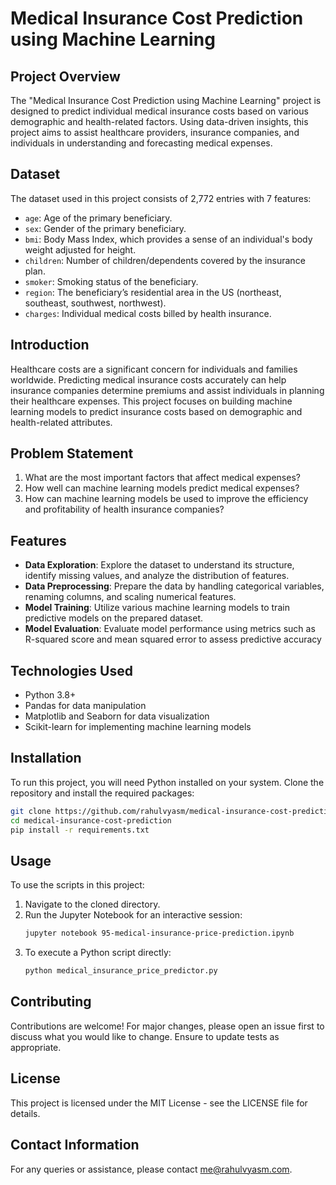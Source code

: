 # Medical Insurance Cost Prediction using Machine Learning

## Project Overview
The "Medical Insurance Cost Prediction using Machine Learning" project is designed to predict individual medical insurance costs based on various demographic and health-related factors. Using data-driven insights, this project aims to assist healthcare providers, insurance companies, and individuals in understanding and forecasting medical expenses.

## Dataset
The dataset used in this project consists of 2,772 entries with 7 features:
- `age`: Age of the primary beneficiary.
- `sex`: Gender of the primary beneficiary.
- `bmi`: Body Mass Index, which provides a sense of an individual's body weight adjusted for height.
- `children`: Number of children/dependents covered by the insurance plan.
- `smoker`: Smoking status of the beneficiary.
- `region`: The beneficiary’s residential area in the US (northeast, southeast, southwest, northwest).
- `charges`: Individual medical costs billed by health insurance.

## Introduction

Healthcare costs are a significant concern for individuals and families worldwide. Predicting medical insurance costs accurately can help insurance companies determine premiums and assist individuals in planning their healthcare expenses. This project focuses on building machine learning models to predict insurance costs based on demographic and health-related attributes.

## Problem Statement

1. What are the most important factors that affect medical expenses?
2. How well can machine learning models predict medical expenses?
3. How can machine learning models be used to improve the efficiency and profitability of health insurance companies?

## Features

- **Data Exploration**: Explore the dataset to understand its structure, identify missing values, and analyze the distribution of features.
- **Data Preprocessing**: Prepare the data by handling categorical variables, renaming columns, and scaling numerical features.
- **Model Training**: Utilize various machine learning models to train predictive models on the prepared dataset.
- **Model Evaluation**: Evaluate model performance using metrics such as R-squared score and mean squared error to assess predictive accuracy
  
## Technologies Used
- Python 3.8+
- Pandas for data manipulation
- Matplotlib and Seaborn for data visualization
- Scikit-learn for implementing machine learning models

## Installation
To run this project, you will need Python installed on your system. Clone the repository and install the required packages:
```bash
git clone https://github.com/rahulvyasm/medical-insurance-cost-prediction.git
cd medical-insurance-cost-prediction
pip install -r requirements.txt
```

## Usage
To use the scripts in this project:
1. Navigate to the cloned directory.
2. Run the Jupyter Notebook for an interactive session:
   ```bash
   jupyter notebook 95-medical-insurance-price-prediction.ipynb
   ```
3. To execute a Python script directly:
   ```bash
   python medical_insurance_price_predictor.py
   ```

## Contributing
Contributions are welcome! For major changes, please open an issue first to discuss what you would like to change. Ensure to update tests as appropriate.

## License
This project is licensed under the MIT License - see the LICENSE file for details.

## Contact Information
For any queries or assistance, please contact [me@rahulvyasm.com](mailto:me@rahulvyasm.com).
